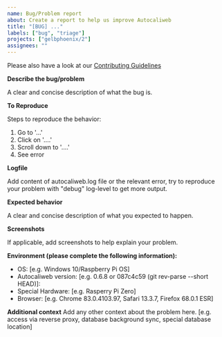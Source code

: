 ```yaml
---
name: Bug/Problem report
about: Create a report to help us improve Autocaliweb
title: "[BUG] ..."
labels: ["bug", "triage"]
projects: ["gelbphoenix/2"]
assignees: ""
---
```


Please also have a look at our [Contributing Guidelines](https://github.com/gelbphoenix/autocaliweb/blob/main/CONTRIBUTING.md)

**Describe the bug/problem**

A clear and concise description of what the bug is.

**To Reproduce**

Steps to reproduce the behavior:

1. Go to '...'
2. Click on '....'
3. Scroll down to '....'
4. See error

**Logfile**

Add content of autocaliweb.log file or the relevant error, try to reproduce your problem with "debug" log-level to get more output.

**Expected behavior**

A clear and concise description of what you expected to happen.

**Screenshots**

If applicable, add screenshots to help explain your problem.

**Environment (please complete the following information):**

- OS: [e.g. Windows 10/Raspberry Pi OS]
- Autocaliweb version: [e.g. 0.6.8 or 087c4c59 (git rev-parse --short HEAD)]:
- Special Hardware: [e.g. Rasperry Pi Zero]
- Browser: [e.g. Chrome 83.0.4103.97, Safari 13.3.7, Firefox 68.0.1 ESR]

**Additional context**
Add any other context about the problem here. [e.g. access via reverse proxy, database background sync, special database location]
